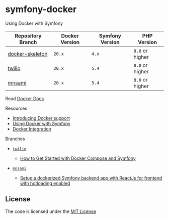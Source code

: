 # symfony-docker
Using Docker with Symfony

| Repository Branch                  | Docker Version | Symfony Version | PHP Version     |
|------------------------------------|----------------|-----------------|-----------------|
| [docker-skeleton][docker_skeleton] | `20.x`         | `4.x`           | `8.0` or higher |
| [twilio][twilio]                   | `20.x`         | `5.4`           | `8.0` or higher |
| [mnsami][mnsami]                   | `20.x`         | `5.4`           | `8.0` or higher |


Read [Docker Docs](https://docs.docker.com/)

Resources  
- [Introducing Docker support](https://symfony.com/blog/introducing-docker-support)
- [Using Docker with Symfony](https://symfony.com/doc/current/setup/docker.html)
- [Docker Integration](https://symfony.com/doc/current/setup/symfony_server.html#docker-integration)

Branches
- [`twilio`][twilio]
  - [How to Get Started with Docker Compose and Symfony](https://www.twilio.com/blog/get-started-docker-symfony)


- [`mnsami`][mnsami]
  - [Setup a dockerized Symfony backend app with ReactJs for frontend with hotloading enabled](https://minasami.com/2021/06/23/part-1-setup-reactjs-symfony-app-with-hotloading.html)


## License
The code is licensed under the [MIT License](https://github.com/habibun/symfony-docker/blob/master/LICENSE)


[docker_skeleton]: https://github.com/habibun/symfony-docker/tree/docker-skeleton
[twilio]: https://github.com/habibun/symfony-docker/tree/twilio
[mnsami]: https://github.com/habibun/symfony-docker/tree/mnsami
